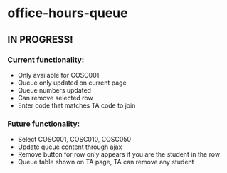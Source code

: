 # office-hours-queue

## IN PROGRESS!

### Current functionality:

- Only available for COSC001
- Queue only updated on current page
- Queue numbers updated
- Can remove selected row
- Enter code that matches TA code to join

### Future functionality:

- Select COSC001, COSC010, COSC050
- Update queue content through ajax
- Remove button for row only appears if you are the student in the row
- Queue table shown on TA page, TA can remove any student
